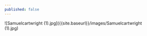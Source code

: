 ```yaml
---
published: false
---
```

![Samuelcartwright (1).jpg]({{site.baseurl}}/images/Samuelcartwright (1).jpg)

